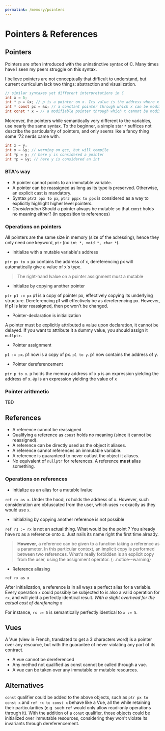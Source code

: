 ```yaml
---
permalink: /memory/pointers
---
```


# Pointers & References

## Pointers

Pointers are often introduced with the uninstinctive syntax of C.
Many times have I seen my peers struggle on this syntax.

I believe pointers are not conceptually that difficult to understand, but current curriculum lack two things: abstraction and visualization.

```c
// similar syntaxes yet different interpretations in C
int x = 5;
int * p = &x; // p is a pointer on x. Its value is the address where x is stored.
int * const pc = &x; // a constant pointer through which x can be modified
int const * x = // a modifiable pointer through which x cannot be modified
```

Moreover, the pointers while semantically very different to the variables, use nearly the same syntax. To the beginner, a simple star `*` suffices not describe the particularity of pointers, and only seems like a fancy thing some '72 nerds came with.

```c
int x = y;
int x = &y; // warning on gcc, but will compile
int *p = y; // here y is considered a pointer
int *p = &y; // here y is considered an int
```

### BTA's way

* A pointer cannot points to an immutable variable.
* A pointer can be reassigned as long as its type is preserved. Otherwise, an explicit cast is mandatory.
* Syntax `ptr2 ppx to px`, `ptr3 pppx to ppx` is considered as a way to explicitly highlight higher level pointers.
* *Consideration* Should a pointer always be mutable so that `const` holds no meaning either? (in opposition to references)

### Operations on pointers

All pointers are the same size in memory (size of the adressing), hence they only need one keyword, `ptr` (no `int *, void *, char *`).

* Initialize with a mutable variable's address

`ptr px to x` px contains the address of x, dereferencing px will automatically give a value of x's type.

> The right-hand lvalue on a pointer assignment must a mutable

* Initialize by copying another pointer

`ptr p1 := px` p1 is a copy of pointer px, effectively copying its underlying structure. Dereferencing p1 will effectively be as dereferencing px. However, if p1 is later reassigned, then px won't be changed.

* Pointer-declaration is initialization

A pointer must be explicitly attributed a value upon declaration, it cannot be delayed. If you want to attribute it a dummy value, you should assign it `nullptr`.

* Pointer assignment

`p1 := px`. p1 now is a copy of px.
`p1 to y`. p1 now contains the address of y.

* Pointer dereferencement

`ptr p to x`. p holds the memory address of x
`p` is an expression yielding the address of x.
`@p` is an expression yielding the value of x

### Pointer arithmetic

TBD

## References

* A reference cannot be reassigned
* Qualifying a reference as `const` holds no meaning (since it cannot be reassigned).
* A reference can be directly used as the object it aliases.
* A reference cannot references an immutable variable.
* A reference is guaranteed to never outlast the object it aliases.
* No equivalent of `nullptr` for references. A reference **must** alias something.

### Operations on references

* Initialize as an alias for a mutable lvalue

`ref rx as x`. Under the hood, rx holds the address of x. However, such consideration are obfuscated from the user, which uses `rx` exactly as they would use `x`.


* Initializing by copying another reference is not possible

`ref r1 := rx` is not an actual thing. What would be the point ? You already have rx as a reference onto x. Just nails its name right the first time already.

> **However**, a reference can be given to a function taking a reference as a parameter. In this particular context, an implicit copy is performed between two references. What's  really forbidden is an explicit copy from the user, using the assignment operator.
{: .notice--warning}

* Reference aliasing

`ref rx as x`

After initialization, a reference is in all ways a perfect alias for a variable. Every operation `x` could possibly be subjected to is also a valid operation for `rx`, and will yield a perfectly identical result. *With a slight overhead for the actual cost of derefencing x*

For instance, `rx := 5` is semantically perfectly identical to `x := 5`.

## Vues

A Vue (view in French, translated to get a 3 characters word) is a pointer over any resource, but with the guarantee of never violating any part of its contract. 

* A vue cannot be dereferenced
* Any method not qualified as const cannot be called through a vue.
* A vue can be taken over any immutable or mutable resources.

## Alternatives

`const` qualifier could be added to the above objects, such as `ptr px to const x` and `ref rx to const x` behave like a Vue, all the while retaining their particularities (e.g. such `ref` would only allow read-only operations through it).
With the addition of a `const` qualifier, those objects could be initialized over immutable resources, considering they won't violate its invariants through dereferencement. 